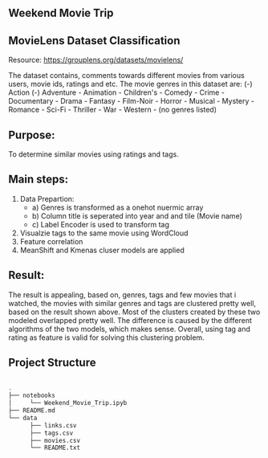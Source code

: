 ## Weekend Movie Trip

## MovieLens Dataset Classification

Resource: https://grouplens.org/datasets/movielens/

The dataset contains, comments towards different movies from various users, movie ids, ratings and etc. 
The movie genres in this dataset are:
	(-) Action
	(-)  Adventure
	- Animation
	- Children's
	- Comedy
	- Crime
	- Documentary
	- Drama
	- Fantasy
	- Film-Noir
	- Horror
	- Musical
	- Mystery
	- Romance
	- Sci-Fi
	- Thriller
	- War
	- Western
	- (no genres listed)

## Purpose:
   To determine similar movies using ratings and tags. 

## Main steps:
   1. Data Prepartion: 
       * a) Genres is transformed as a onehot nuermic array
       * b) Column title is seperated into year and and tile (Movie name)
       * c) Label Encoder is used to transform tag
   2. Visualzie tags to the same movie using WordCloud  
   3. Feature correlation
   4. MeanShift and Kmenas cluser models are applied

## Result:
The result is appealing, based on, genres, tags and few movies that i watched, the movies with similar genres and tags are clustered pretty well, based on the result shown above. Most of the clusters created by these two modeled overlapped pretty well. The difference is caused by the different algorithms of the two models, which makes sense. Overall, using tag and rating as feature is valid for solving this clustering problem.

## Project Structure

```bash

.
├── notebooks 
│     └── Weekend_Movie_Trip.ipyb
├── README.md
└── data
      ├── links.csv
      ├── tags.csv
      ├── movies.csv
      └── README.txt
```
